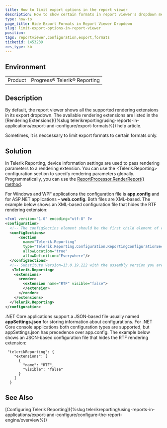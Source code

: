 ```yaml
---
title: How to limit export options in the report viewer
description: How to show certain formats in report viewer's dropdown menu
type: how-to
page_title: Hide Export Formats in Report Viewer Dropdown
slug: limit-export-options-in-report-viewer
position: 
tags: reportviewer,configuration,export,formats
ticketid: 1453239
res_type: kb
---
```


## Environment
<table>
	<tr>
		<td>Product</td>
		<td>Progress® Telerik® Reporting</td>
	</tr>
</table>


## Description
By default, the report viewer shows all the supported rendering extensions in its export dropdown. The available rendering extensions 
are listed in the [Rendering Extensions]({%slug telerikreporting/using-reports-in-applications/export-and-configure/export-formats%}) help article.

Sometimes, it is neccessary to limit export formats to certain formats only.

## Solution
In Telerik Reporting, device information settings are used to pass rendering parameters to a rendering extension. 
You can use the <Telerik.Reporting> configuration section to specify rendering parameters globally. Programmatically, 
you can use the [ReportProcessor.RenderReport() method](/api/telerik.reporting.processing.reportprocessor#collapsible-Telerik_Reporting_Processing_ReportProcessor_RenderReport_System_String_Telerik_Reporting_ReportSource_System_Collections_Hashtable_).

For Windows and WPF applications the configuration file is **app.config** and for ASP.NET applications – **web.config**. Both files are XML-based.
The example below shows an XML-based configuration file that hides the RTF rendering extension:

```xml
<?xml version="1.0" encoding="utf-8" ?>
<configuration>
  <!-- The configSectins element should be the first child element of configuration -->
  <configSections>
      <section
        name="Telerik.Reporting"
        type="Telerik.Reporting.Configuration.ReportingConfigurationSection, Telerik.Reporting, Version=13.0.19.222, Culture=neutral, PublicKeyToken=a9d7983dfcc261be"
        allowLocation="true"
        allowDefinition="Everywhere"/>
  </configSections>
  <!-- Substitute Version=13.0.19.222 with the assembly version you are using -->
   <Telerik.Reporting>
    <extensions>
      <render>
        <extension name="RTF" visible="false">       
        </extension>
      </render>
    </extensions>
  </Telerik.Reporting>
</configuration>
```

.NET Core applications support a JSON-based file usually named **appSettings.json** for storing information about configurations. 
For .NET Core console applications both configuration types are supported, but appSettings.json has precedence over app.config. The 
example below shows an JSON-based configuration file that hides the RTF rendering extension:

```
 "telerikReporting": {
    "extensions": [
      {
        "name": "RTF",
        "visible": "false"
      }
    ]
  }
  ```

## See Also
[Configuring Telerik Reporting]({%slug telerikreporting/using-reports-in-applications/export-and-configure/configure-the-report-engine/overview%})
